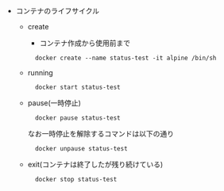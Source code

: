 - コンテナのライフサイクル
  - create
    - コンテナ作成から使用前まで
    ```
      docker create --name status-test -it alpine /bin/sh
    ```
  - running
    ```
      docker start status-test
    ```

  - pause(一時停止)
    ```
      docker pause status-test
    ```
    なお一時停止を解除するコマンドは以下の通り
    ```
      docker unpause status-test
    ```

  - exit(コンテナは終了したが残り続けている)
    ```
      docker stop status-test
    ```
